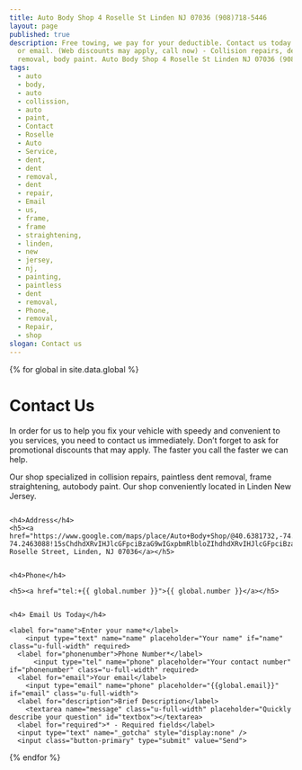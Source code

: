 ```yaml
---
title: Auto Body Shop 4 Roselle St Linden NJ 07036 (908)718-5446
layout: page
published: true
description: Free towing, we pay for your deductible. Contact us today - Call,
  or email. (Web discounts may apply, call now) - Collision repairs, dent
  removal, body paint. Auto Body Shop 4 Roselle St Linden NJ 07036 (908)718-5446
tags:
  - auto
  - body,
  - auto
  - collission,
  - auto
  - paint,
  - Contact
  - Roselle
  - Auto
  - Service,
  - dent,
  - dent
  - removal,
  - dent
  - repair,
  - Email
  - us,
  - frame,
  - frame
  - straightening,
  - linden,
  - new
  - jersey,
  - nj,
  - painting,
  - paintless
  - dent
  - removal,
  - Phone,
  - removal,
  - Repair,
  - shop
slogan: Contact us
---
```

{% for global in site.data.global %}

# Contact Us

<div class="row">
<div class="u-full-width">
In order for us to help you fix your vehicle with speedy and convenient to you services, you need to contact us immediately. Don’t forget to ask for promotional discounts that may apply. The faster you call the faster we can help.

Our shop specialized in collision repairs, paintless dent removal, frame straightening, autobody paint. Our shop conveniently located in Linden New Jersey.

</div>
</div>

<div class="row center">
<div class="one-half column">

<i class="fa fa-map-marker fa-4x"></i>

```
<h4>Address</h4>
<h5><a href="https://www.google.com/maps/place/Auto+Body+Shop/@40.6381732,-74.2580369,15z/data=!4m9!1m2!2m1!1sauto+repair+shop+linden!3m5!1s0x89c3b2e1915caa2b:0x88a03a9cba693276!8m2!3d40.6353539!4d-74.2463088!15sChdhdXRvIHJlcGFpciBzaG9wIGxpbmRlbloZIhdhdXRvIHJlcGFpciBzaG9wIGxpbmRlbpIBEGF1dG9fcmVwYWlyX3Nob3CaASNDaFpEU1VoTk1HOW5TMFZKUTBGblNVUjVkM0YxUlZOQkVBRQ">4 Roselle Street, Linden, NJ 07036</a></h5>
```

</div>

<div class="one-half column">
    <i class="fa fa-phone fa-4x"></i>

```
<h4>Phone</h4>

<h5><a href="tel:+{{ global.number }}">{{ global.number }}</a></h5>
```

</div>

<div class="row center">

<i class="fa fa-envelope-o fa-4x"></i>

```
<h4> Email Us Today</h4>
```

  <form method="POST" action="https://formspree.io/f/roselleautoservices@gmail.com">
  	<!-- Subject for this email -->
  	<input type="hidden" name="_subject" value="Roselle Auto Email Question" />

  	<label for="name">Enter your name*</label>
      	<input type="text" name="name" placeholder="Your name" if="name" class="u-full-width" required>
      <label for="phonenumber">Phone Number*</label>
          <input type="tel" name="phone" placeholder="Your contact number" if="phonenumber" class="u-full-width" required>
      <label for="email">Your email</label>
      	<input type="email" name="phone" placeholder="{{global.email}}" if="email" class="u-full-width">
      <label for="description">Brief Description</label>
      	<textarea name="message" class="u-full-width" placeholder="Quickly describe your question" id="textbox"></textarea>
      <label for="required">* - Required fields</label>
      <input type="text" name="_gotcha" style="display:none" />
      <input class="button-primary" type="submit" value="Send">

  </form>

</div>
</div>
{% endfor %}